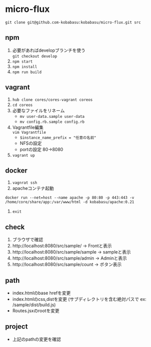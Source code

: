 # micro-flux

```
git clone git@github.com-kobabasu:kobabasu/micro-flux.git src
```

## npm
1. 必要があればdevelopブランチを使う  
   `git checkout develop`
1. `npm start`
1. `npm install`
1. `npm run build`

## vagrant
1. `hub clone cores/cores-vagrant coreos`
1. `cd coreos`
1. 必要なファイルをリネーム  
   * `mv user-data.sample user-data`
   * `mv config.rb.sample config.rb`
1. Vagrantfile編集  
   `vim Vagrantfile`
   * `$instance_name_prefix = "任意の名前"`
   * NFSの設定
   * portの設定 80->8080
1. `vagrant up`

## docker
1. `vagnrat ssh`
1. apacheコンテナ起動
```
docker run --net=host --name apache -p 80:80 -p 443:443 -v /home/core/share/app:/var/www/html -d kobabasu/apache:0.21
```
1. `exit`

## check
1. ブラウザで確認
1. http://localhost:8080/src/sample/ -> Frontと表示
1. http://localhost:8080/src/sample/sample -> sampleと表示
1. http://localhost:8080/src/sample/admin -> Adminと表示
1. http://localhost:8080/src/sample/count -> ボタン表示

## path
* index.htmlのbase hrefを変更
* index.htmlのcss,distを変更 
  (サブディレクトリを含む絶対パスで ex: /sample/dist/build.js)
* Routes.jsxのrootを変更

## project
* 上記のpathの変更を確認
